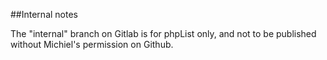 
##Internal notes

The "internal" branch on Gitlab is for phpList only, and not to be published without
Michiel's permission on Github.

